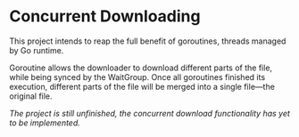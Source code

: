 # Concurrent Downloading

This project intends to reap the full benefit of goroutines, threads managed by Go runtime.

Goroutine allows the downloader to download different parts of the file, while being synced by the WaitGroup.
Once all goroutines finished its execution, different parts of the file will be merged into a single file—the original file.

_The project is still unfinished, the concurrent download functionality has yet to be implemented._
